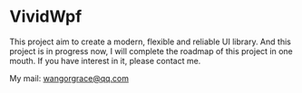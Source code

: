 # VividWpf
This project aim to create a modern, flexible and reliable UI library. And this project is in progress now, I will complete the roadmap of this project in one mouth. If you have interest in it, please contact me.

My mail: wangorgrace@qq.com

